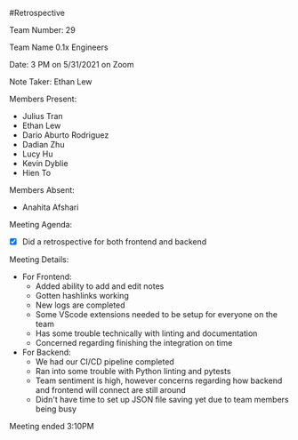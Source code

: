 #Retrospective

Team Number: 29

Team Name 0.1x Engineers

Date: 3 PM on 5/31/2021 on Zoom

Note Taker: Ethan Lew

Members Present:
- Julius Tran
- Ethan Lew
- Dario Aburto Rodriguez
- Dadian Zhu
- Lucy Hu
- Kevin Dyblie
- Hien To

Members Absent:
- Anahita Afshari

Meeting Agenda:
- [x] Did a retrospective for both frontend and backend

Meeting Details:
- For Frontend:
  - Added ability to add and edit notes
  - Gotten hashlinks working
  - New logs are completed
  - Some VScode extensions needed to be setup for everyone on the team
  - Has some trouble technically with linting and documentation
  - Concerned regarding finishing the integration on time
- For Backend:
  - We had our CI/CD pipeline completed
  - Ran into some trouble with Python linting and pytests
  - Team sentiment is high, however concerns regarding how backend and frontend will connect are still around
  - Didn't have time to set up JSON file saving yet due to team members being busy

Meeting ended 3:10PM